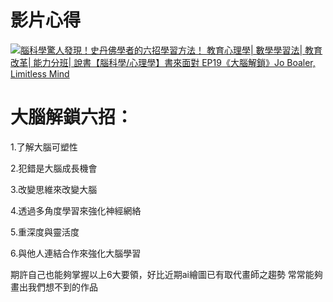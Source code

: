 影片心得
===
[![腦科學驚人發現！史丹佛學者的六招學習方法！ 教育心理學| 數學學習法| 教育改革| 能力分班| 說書【腦科學/心理學】書來面對 EP19《大腦解鎖》Jo Boaler, Limitless Mind](https://res.cloudinary.com/marcomontalbano/image/upload/v1668925139/video_to_markdown/images/youtube--DgbSc6Ys710-c05b58ac6eb4c4700831b2b3070cd403.jpg)](https://www.youtube.com/watch?v=DgbSc6Ys710 "腦科學驚人發現！史丹佛學者的六招學習方法！ 教育心理學| 數學學習法| 教育改革| 能力分班| 說書【腦科學/心理學】書來面對 EP19《大腦解鎖》Jo Boaler, Limitless Mind")   

大腦解鎖六招：
===
1.了解大腦可塑性   

2.犯錯是大腦成長機會   

3.改變思維來改變大腦   

4.透過多角度學習來強化神經網絡  

5.重深度與靈活度   

6.與他人連結合作來強化大腦學習    

期許自己也能夠掌握以上6大要領，好比近期ai繪圖已有取代畫師之趨勢
常常能夠畫出我們想不到的作品
